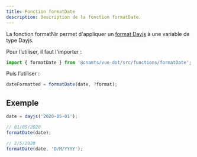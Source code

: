 ```yaml
---
title: Fonction formatDate
description: Description de la fonction formatDate.
---
```


<doc-tabs>

<doc-tab-item label="Utilisation">

La fonction formatNir permet d'appliquer un [format Dayjs](https://day.js.org/docs/en/display/format) à une variable de type Dayjs.

Pour l’utiliser, il faut l'importer :

```typescript
import { formatDate } from '@cnamts/vue-dot/src/functions/formatDate';
```

Puis l’utiliser&nbsp;:

```typescript
dateFormatted = formatDate(date, ?format);
```

## Exemple

```typescript
date = dayjs('2020-05-01');

// 01/05/2020
formatDate(date);

// 2/5/2020
formatDate(date, 'D/M/YYYY');

```

</doc-tab-item>

<doc-tab-item label="API">

<doc-api name="functions/format-date"></doc-api>

</doc-tab-item>

</doc-tabs>
